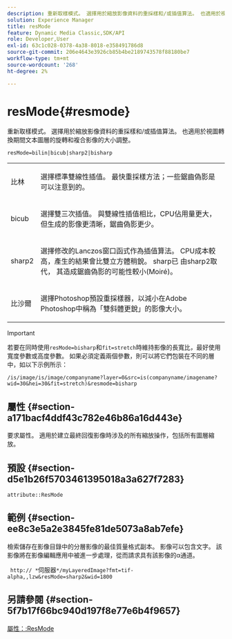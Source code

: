 ```yaml
---
description: 重新取樣模式。 選擇用於縮放影像資料的重採樣和/或插值算法。 也適用於視圖轉換期間文本圖層的旋轉和複合影像的大小調整。
solution: Experience Manager
title: resMode
feature: Dynamic Media Classic,SDK/API
role: Developer,User
exl-id: 63c1c028-0378-4a38-8018-e358491786d8
source-git-commit: 206e4643e3926cb85b4be2189743578f88180be7
workflow-type: tm+mt
source-wordcount: '268'
ht-degree: 2%

---
```


# resMode{#resmode}

重新取樣模式。 選擇用於縮放影像資料的重採樣和/或插值算法。 也適用於視圖轉換期間文本圖層的旋轉和複合影像的大小調整。

`resMode=bilin|bicub|sharp2|bisharp`

<table id="table_FD658AC521E24EB9ADBB87F98549BC3B"> 
 <tbody> 
  <tr> 
   <td colname="col1"> <p> <span class="codeph"> 比林  </span> </p> </td> 
   <td colname="col2"> <p>選擇標準雙線性插值。 最快重採樣方法；一些鋸齒偽影是可以注意到的。 </p> </td> 
  </tr> 
  <tr> 
   <td colname="col1"> <p> <span class="codeph"> bicub  </span> </p> </td> 
   <td colname="col2"> <p>選擇雙三次插值。 與雙線性插值相比，CPU佔用量更大，但生成的影像更清晰，鋸齒偽影更少。 </p> </td> 
  </tr> 
  <tr> 
   <td colname="col1"> <p> <span class="codeph"> sharp2  </span> </p> </td> 
   <td colname="col2"> <p>選擇修改的Lanczos窗口函式作為插值算法。 CPU成本較高，產生的結果會比雙立方體稍銳。 <span class="codeph"> sharp已 </span> 由sharp2取 <span class="codeph"> 代， </span>其造成鋸齒偽影的可能性較小(Moiré)。 </p> </td> 
  </tr> 
  <tr> 
   <td colname="col1"> <p> <span class="codeph"> 比沙爾  </span> </p> </td> 
   <td colname="col2"> <p>選擇Photoshop預設重採樣器，以減小在Adobe Photoshop中稱為「雙斜體更銳」的影像大小。 </p> </td> 
  </tr> 
 </tbody> 
</table>

>[!IMPORTANT]
>
>若要在同時使用`resMode=bisharp`和`fit=stretch`時維持影像的長寬比，最好使用寬度參數或高度參數。 如果必須定義兩個參數，則可以將它們包裝在不同的層中，如以下示例所示：
>
>`/is/image/is/image/companyname?layer=0&src=is(companyname/imagename?wid=30&hei=30&fit=stretch)&resmode=bisharp`

## 屬性 {#section-a171bacf4ddf43c782e46b86a16d443e}

要求屬性。 適用於建立最終回復影像時涉及的所有縮放操作，包括所有圖層縮放。

## 預設 {#section-d5e1b26f5703461395018a3a627f7283}

`attribute::ResMode`

## 範例 {#section-ee8c3e5a2e3845fe81de5073a8ab7efe}

檢索儲存在影像目錄中的分層影像的最佳質量格式副本。 影像可以包含文字。 該影像將在影像編輯應用中被進一步處理，從而請求具有該影像的α通道。

` http:// *`伺服器`*/myLayeredImage?fmt=tif-alpha,,lzw&resMode=sharp2&wid=1800`

## 另請參閱 {#section-5f7b17f66bc940d197f8e77e6b4f9657}

[屬性：:ResMode](../../../../../is-api/image-catalog/image-serving-api-ref/c-image-catalog-reference/c-attributes-reference/r-is-cat-resmode.md#reference-609095ef568743a086f28d87c54dafa2)
